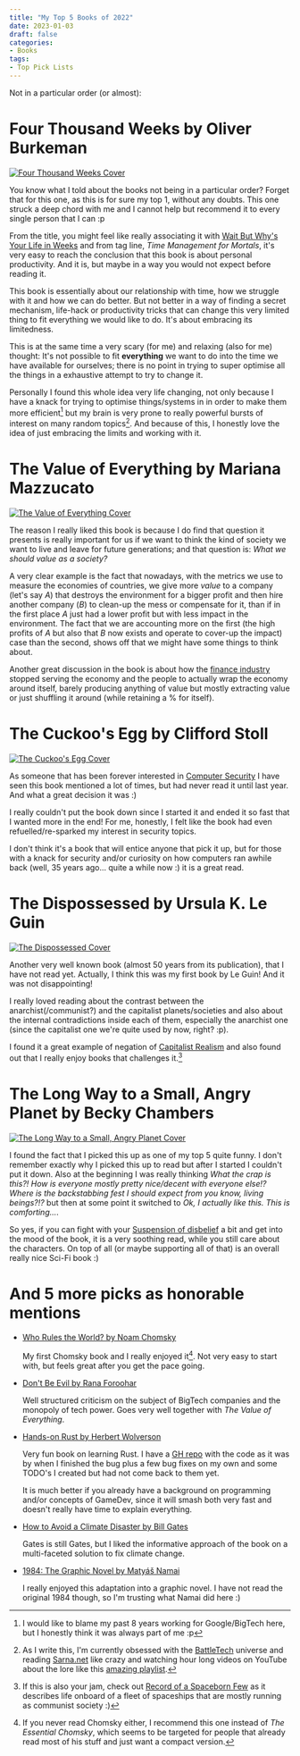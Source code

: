 ```yaml
---
title: "My Top 5 Books of 2022"
date: 2023-01-03
draft: false
categories:
- Books
tags:
- Top Pick Lists
---
```


Not in a particular order (or almost):

# Four Thousand Weeks by Oliver Burkeman
[![Four Thousand Weeks Cover](/images/books/FourThousandWeeks.jpg)](https://www.librarything.com/work/25570990)

You know what I told about the books not being in a particular order? Forget that for this one, as this is for sure
my top 1, without any doubts. This one struck a deep chord with me and I cannot help but recommend it to every single
person that I can :p

From the title, you might feel like really associating it with [Wait But Why's Your Life in Weeks](https://waitbutwhy.com/2014/05/life-weeks.html)
and from tag line, *Time Management for Mortals*, it's very easy to reach the conclusion that this book is about personal
productivity. And it is, but maybe in a way you would not expect before reading it.

This book is essentially about our relationship with time, how we struggle with it and how we can do better.
But not better in a way of finding a secret mechanism, life-hack or productivity tricks that can change this very limited thing
to fit everything we would like to do. It's about embracing its limitedness.

This is at the same time a very scary (for me) and relaxing (also for me) thought: It's not possible to fit **everything** we want
to do into the time we have available for ourselves; there is no point in trying to super optimise all the things in a exhaustive
attempt to try to change it.

Personally I found this whole idea very life changing, not only because I have a knack for trying to optimise things/systems in
in order to make them more efficient[^1] but my brain is very prone to really powerful bursts of interest on many random topics[^2].
And because of this, I honestly love the idea of just embracing the limits and working with it.

# The Value of Everything by Mariana Mazzucato
[![The Value of Everything Cover](/images/books/TheValueofEverything.jpg)](https://www.librarything.com/work/21683772)

The reason I really liked this book is because I do find that question it presents is really important for us if we want to think the
kind of society we want to live and leave for future generations; and that question is: *What we should value as a society?*

A very clear example is the fact that nowadays, with the metrics we use to measure the economies of countries, we give more
*value* to a company (let's say *A*) that destroys the environment for a bigger profit and then hire another company (*B*) to
clean-up the mess or compensate for it, than if in the first place *A* just had a lower profit but with less impact in the environment.
The fact that we are accounting more on the first (the high profits of *A* but also that *B* now exists and operate to cover-up the impact)
case than the second, shows off that we might have some things to think about.

Another great discussion in the book is about how the [finance industry](https://en.wikipedia.org/wiki/Financial_services) stopped serving the
economy and the people to actually wrap the economy around itself, barely producing anything of value but mostly extracting value or just shuffling
it around (while retaining a % for itself).

# The Cuckoo's Egg by Clifford Stoll
[![The Cuckoo's Egg Cover](/images/books/TheCuckoosEgg.jpg)](https://www.librarything.com/work/69135)

As someone that has been forever interested in [Computer Security](https://en.wikipedia.org/wiki/Computer_security) I have seen this book mentioned
a lot of times, but had never read it until last year. And what a great decision it was :)

I really couldn't put the book down since I started it and ended it so fast that I wanted more in the end! For me, honestly, I felt like the book had
even refuelled/re-sparked my interest in security topics.

I don't think it's a book that will entice anyone that pick it up, but for those with a knack for security and/or curiosity on how computers ran awhile
back (well, 35 years ago... quite a while now :) it is a great read.

# The Dispossessed by Ursula K. Le Guin
[![The Dispossessed Cover](/images/books/TheDispossessed.jpg)](https://www.librarything.com/work/21142)

Another very well known book (almost 50 years from its publication), that I have not read yet. Actually, I think this was my first book
by Le Guin! And it was not disappointing!

I really loved reading about the contrast between the anarchist(/communist?) and the capitalist planets/societies and also about the internal contradictions
inside each of them, especially the anarchist one (since the capitalist one we're quite used by now, right? :p).

I found it a great example of negation of [Capitalist Realism](https://en.wikipedia.org/wiki/Capitalist_Realism) and also found out that I really enjoy books
that challenges it.[^3]

# The Long Way to a Small, Angry Planet by Becky Chambers
[![The Long Way to a Small, Angry Planet Cover](/images/books/TheLongWaytoaSmallAngryPlanet.jpg)](https://www.librarything.com/work/15424391)

I found the fact that I picked this up as one of my top 5 quite funny. I don't remember exactly why I picked this up to read but after I started I couldn't
put it down. Also at the beginning I was really thinking
*What the crap is this?! How is everyone mostly pretty nice/decent with everyone else!? Where is the backstabbing fest I should expect from you know, living beings?!?*
but then at some point it switched to *Ok, I actually like this. This is comforting...*.

So yes, if you can fight with your [Suspension of disbelief](https://en.wikipedia.org/wiki/Suspension_of_disbelief) a bit and get into the mood of the book, it is a
very soothing read, while you still care about the characters. On top of all (or maybe supporting all of that) is an overall really nice Sci-Fi book :)

# And 5 more picks as honorable mentions

  * [Who Rules the World? by Noam Chomsky](https://www.librarything.com/work/17532457)
  
    My first Chomsky book and I really enjoyed it[^4]. Not very easy to start with, but feels great after you get the pace going.
	
  * [Don't Be Evil by Rana Foroohar](https://www.librarything.com/work/23626118)
  
    Well structured criticism on the subject of BigTech companies and the monopoly of tech power. Goes very well together with *The Value of Everything*.
	
  * [Hands-on Rust by Herbert Wolverson](https://www.librarything.com/work/26106498)
  
    Very fun book on learning Rust. I have a [GH repo](https://github.com/brunobuss/roguelike-rust) with the code as it was by when I finished the bug
	plus a few bug fixes on my own and some TODO's I created but had not come back to them yet.
	
	It is much better if you already have a background on programming and/or concepts of GameDev, since it will smash both
	very fast and doesn't really have time to explain everything.
	
  * [How to Avoid a Climate Disaster by Bill Gates](https://www.librarything.com/work/24077390)
  
    Gates is still Gates, but I liked the informative approach of the book on a multi-faceted solution to fix climate change.

  * [1984: The Graphic Novel by Matyáš Namai](https://www.goodreads.com/book/show/57753973-1984)
  
    I really enjoyed this adaptation into a graphic novel. I have not read the original 1984 though, so I'm trusting what Namai did here :)

[^1]: I would like to blame my past 8 years working for Google/BigTech here, but I honestly think it was always part of me :p

[^2]: As I write this, I'm currently obsessed with the [BattleTech](https://en.wikipedia.org/wiki/BattleTech) universe and reading [Sarna.net](https://www.sarna.net/)
like crazy and watching hour long videos on YouTube about the lore like this [amazing playlist](https://www.youtube.com/playlist?list=PLxmAhPtq_sv9dM1qJE_QBm-HuUknwEyMV).

[^3]: If this is also your jam, check out [Record of a Spaceborn Few](https://www.librarything.com/work/20276670) as it describes life onboard of a fleet of spaceships
that are mostly running as communist society :)

[^4]: If you never read Chomsky either, I recommend this one instead of *The Essential Chomsky*, which seems to be targeted for people that already read most of his stuff
and just want a compact version.
